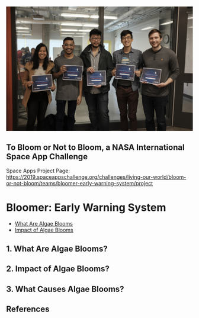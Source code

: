 ![photo of Bloomer team](https://github.com/aerjay/algal-blooms/blob/master/media_photos/74575087_2493828480873329_4569868799494324224_n.jpg "Team Photo")

## To Bloom or Not to Bloom, a NASA International Space App Challenge
Space Apps Project Page: https://2019.spaceappschallenge.org/challenges/living-our-world/bloom-or-not-bloom/teams/bloomer-early-warning-system/project

# Bloomer: Early Warning System
  * [What Are Algae Blooms](#what-are-algae-blooms)
  * [Impact of Algae Blooms](#impact-of-algae-glooms)

## 1. What Are Algae Blooms?

## 2. Impact of Algae Blooms?

## 3. What Causes Algae Blooms?

## References
